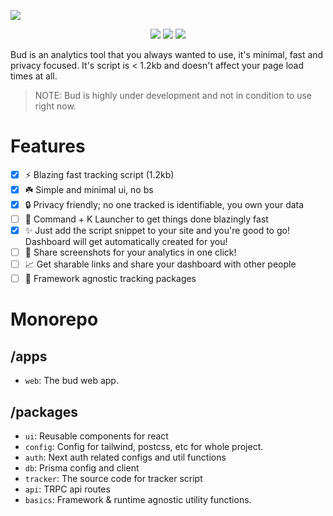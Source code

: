 ![](https://user-images.githubusercontent.com/70624701/205416407-dfdbe14d-816f-4e33-aad6-be6f49e64bde.png)

<p align="center">
    <img src="https://img.shields.io/tokei/lines/github/vedantnn71/bud">
    <img src="https://img.shields.io/github/languages/top/vedantnn71/bud">
    <a href="https://discord.gg/jXpsbRU2Rr">
      <img src="https://img.shields.io/badge/discord-join-blue" />
    </a>
</p>

Bud is an analytics tool that you always wanted to use, it's minimal, fast and privacy focused. It's script is < 1.2kb and doesn't affect your page load times at all.

> NOTE: Bud is highly under development and not in condition to use right now.

# Features
- [x] ⚡ Blazing fast tracking script (1.2kb)
- [x] ☘️ Simple and minimal ui, no bs
- [x] 🔒 Privacy friendly; no one tracked is identifiable, you own your data 
- [ ] 🚀 Command + K Launcher to get things done blazingly fast
- [x] ✨ Just add the script snippet to your site and you're good to go! Dashboard will get automatically created for you!
- [ ] 🌠 Share screenshots for your analytics in one click!
- [ ] 📈 Get sharable links and share your dashboard with other people
- [ ] 🤟 Framework agnostic tracking packages

# Monorepo

## /apps

- `web`: The bud web app.

## /packages

- `ui`: Reusable components for react
- `config`: Config for tailwind, postcss, etc for whole project.
- `auth`: Next auth related configs and util functions
- `db`: Prisma config and client
- `tracker`: The source code for tracker script
- `api`: TRPC api routes
- `basics`: Framework & runtime agnostic utility functions.
